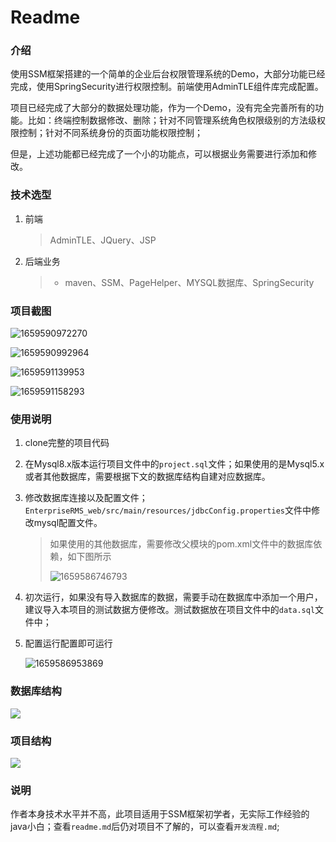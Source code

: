 # Readme

### 介绍

​	使用SSM框架搭建的一个简单的企业后台权限管理系统的Demo，大部分功能已经完成，使用SpringSecurity进行权限控制。前端使用AdminTLE组件库完成配置。

​	项目已经完成了大部分的数据处理功能，作为一个Demo，没有完全完善所有的功能。比如：终端控制数据修改、删除；针对不同管理系统角色权限级别的方法级权限控制；针对不同系统身份的页面功能权限控制；

​	但是，上述功能都已经完成了一个小的功能点，可以根据业务需要进行添加和修改。

### 技术选型

1. 前端

   > AdminTLE、JQuery、JSP
   
2. 后端业务

   > - maven、SSM、PageHelper、MYSQL数据库、SpringSecurity

### 项目截图

![1659590972270](G:\QQdownloadmyself\个人文档\学习记录\我的笔记\SSM项目开发笔记\企业权限管理系统-基本介绍文档.assets\1659590972270.png)

![1659590992964](G:\QQdownloadmyself\个人文档\学习记录\我的笔记\SSM项目开发笔记\企业权限管理系统-基本介绍文档.assets\1659590992964.png)

![1659591139953](G:\QQdownloadmyself\个人文档\学习记录\我的笔记\SSM项目开发笔记\企业权限管理系统-基本介绍文档.assets\1659591139953.png)

![1659591158293](G:\QQdownloadmyself\个人文档\学习记录\我的笔记\SSM项目开发笔记\企业权限管理系统-基本介绍文档.assets\1659591158293.png)

### 使用说明

1. clone完整的项目代码

2. 在Mysql8.x版本运行项目文件中的`project.sql`文件；如果使用的是Mysql5.x或者其他数据库，需要根据下文的数据库结构自建对应数据库。

3. 修改数据库连接以及配置文件；`EnterpriseRMS_web/src/main/resources/jdbcConfig.properties`文件中修改mysql配置文件。

   > 如果使用的其他数据库，需要修改父模块的pom.xml文件中的数据库依赖，如下图所示
   >
   > ![1659586746793](G:\QQdownloadmyself\个人文档\学习记录\我的笔记\SSM项目开发笔记\企业权限管理系统-基本介绍文档.assets\1659586746793.png)

4. 初次运行，如果没有导入数据库的数据，需要手动在数据库中添加一个用户，建议导入本项目的测试数据方便修改。测试数据放在项目文件中的`data.sql`文件中；

5. 配置运行配置即可运行

   ![1659586953869](G:\QQdownloadmyself\个人文档\学习记录\我的笔记\SSM项目开发笔记\企业权限管理系统-基本介绍文档.assets\1659586953869.png)

### 数据库结构

![](G:\QQdownloadmyself\个人文档\学习记录\我的笔记\SSM项目开发笔记\企业权限管理系统-基本介绍文档.assets\数据库结构.png)

### 项目结构

![](G:\QQdownloadmyself\个人文档\学习记录\我的笔记\SSM项目开发笔记\企业权限管理系统-基本介绍文档.assets\项目结构.png)

### 说明

​	作者本身技术水平并不高，此项目适用于SSM框架初学者，无实际工作经验的java小白；查看`readme.md`后仍对项目不了解的，可以查看`开发流程.md`;

